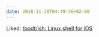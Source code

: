 ```yaml
---
date: 2018-11-28T04:49:36+02:00
---
```


Liked: [tbodt/ish: Linux shell for iOS](https://github.com/tbodt/ish)
